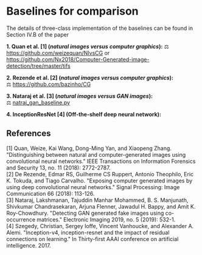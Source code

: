 # Baselines for comparison
The details of three-class implementation of the baselines can be found in Section IV.B of the paper </br>

**1. Quan et al. [1] (_natural images versus computer graphics_):** :balance_scale: https://github.com/weizequan/NIvsCG or </br>
https://github.com/Nx2018/Computer-Generated-image-detection/tree/master/tifs </br>

**2. Rezende et al. [2] (_natural images versus computer graphics_):** </br>
:balance_scale: https://github.com/bazinho/CG </br>

**3. Nataraj et al. [3] (_natural images versus GAN images_):** </br> 
:balance_scale: [natraj_gan_baseline.py](https://github.com/manjaryp/GANvsGraphicsvsReal/blob/main/Baselines/natraj_gan_baseline.py)

**4. InceptionResNet [4] (Off-the-shelf deep neural network):** </br> 

## References
[1] Quan, Weize, Kai Wang, Dong-Ming Yan, and Xiaopeng Zhang. "Distinguishing between natural and computer-generated images using convolutional neural networks." 
IEEE Transactions on Information Forensics and Security 13, no. 11 (2018): 2772-2787. </br>
[2] De Rezende, Edmar RS, Guilherme CS Ruppert, Antonio Theophilo, Eric K. Tokuda, and Tiago Carvalho. "Exposing computer generated images by using deep convolutional neural networks." Signal Processing: Image Communication 66 (2018): 113-126. </br>
[3] Nataraj, Lakshmanan, Tajuddin Manhar Mohammed, B. S. Manjunath, Shivkumar Chandrasekaran, Arjuna Flenner, Jawadul H. Bappy, and Amit K. Roy-Chowdhury. "Detecting GAN generated fake images using co-occurrence matrices." Electronic Imaging 2019, no. 5 (2019): 532-1. </br>
[4] Szegedy, Christian, Sergey Ioffe, Vincent Vanhoucke, and Alexander A. Alemi. "Inception-v4, inception-resnet and the impact of residual connections on learning." In Thirty-first AAAI conference on artificial intelligence. 2017. </br>

